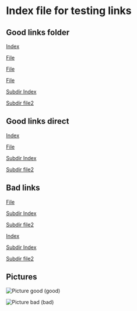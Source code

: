 # Index file for testing links

## Good links folder
[Index](.)

[File](file)

[File](file/)

[File](../test/file)

[Subdir Index](subdir)

[Subdir file2](subdir/file2)

## Good links direct

[Index](index.md)

[File](file.md)

[Subdir Index](subdir/index.md)

[Subdir file2](subdir/file2.md)

## Bad links

[File](file/test)

[Subdir Index](test/subdir)

[Subdir file2](test/subdir/file2)

[Index](index)

[Subdir Index](subdir.md)

[Subdir file2](subdir/file2/index.md)

## Pictures

![Picture good](../../img/4tp2p_black_lead.png) (good)

![Picture bad](../img/4tp2p_black_lead.png) (bad)